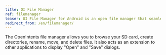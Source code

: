 ```yaml
---
title: OI File Manager
ref: filemanager
teaser: OI File Manager for Android is an open file manager that seamlessly cooperates with other applications.
redirect_from: /en/filemanager/
---
```

The OpenIntents file manager allows you to browse your SD card, create directories, rename, move, and delete files. 
It also acts as an extension to other applications to display "Open" and "Save" dialogs.
